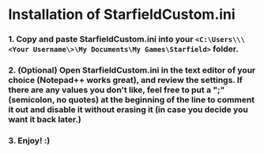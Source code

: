 # Installation of StarfieldCustom.ini

### 1. Copy and paste StarfieldCustom.ini into your `<C:\Users\\\<Your Username\>\My Documents\My Games\Starfield>` folder.
### 2. (Optional) Open StarfieldCustom.ini in the text editor of your choice (Notepad++ works great), and review the settings. If there are any values you don't like, feel free to put a ";" (semicolon, no quotes) at the beginning of the line to comment it out and disable it without erasing it (in case you decide you want it back later.)
### 3. Enjoy! :)
